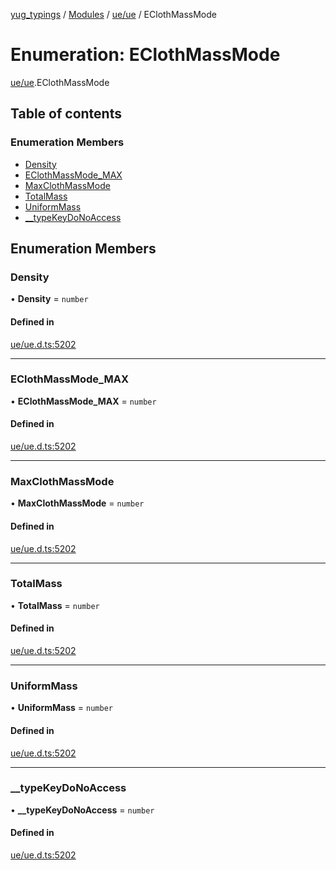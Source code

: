 [yug_typings](../README.md) / [Modules](../modules.md) / [ue/ue](../modules/ue_ue.md) / EClothMassMode

# Enumeration: EClothMassMode

[ue/ue](../modules/ue_ue.md).EClothMassMode

## Table of contents

### Enumeration Members

- [Density](ue_ue.EClothMassMode.md#density)
- [EClothMassMode\_MAX](ue_ue.EClothMassMode.md#eclothmassmode_max)
- [MaxClothMassMode](ue_ue.EClothMassMode.md#maxclothmassmode)
- [TotalMass](ue_ue.EClothMassMode.md#totalmass)
- [UniformMass](ue_ue.EClothMassMode.md#uniformmass)
- [\_\_typeKeyDoNoAccess](ue_ue.EClothMassMode.md#__typekeydonoaccess)

## Enumeration Members

### Density

• **Density** = `number`

#### Defined in

[ue/ue.d.ts:5202](https://github.com/YugMetaverse/yug_typings/blob/b7d9b19/ue/ue.d.ts#L5202)

___

### EClothMassMode\_MAX

• **EClothMassMode\_MAX** = `number`

#### Defined in

[ue/ue.d.ts:5202](https://github.com/YugMetaverse/yug_typings/blob/b7d9b19/ue/ue.d.ts#L5202)

___

### MaxClothMassMode

• **MaxClothMassMode** = `number`

#### Defined in

[ue/ue.d.ts:5202](https://github.com/YugMetaverse/yug_typings/blob/b7d9b19/ue/ue.d.ts#L5202)

___

### TotalMass

• **TotalMass** = `number`

#### Defined in

[ue/ue.d.ts:5202](https://github.com/YugMetaverse/yug_typings/blob/b7d9b19/ue/ue.d.ts#L5202)

___

### UniformMass

• **UniformMass** = `number`

#### Defined in

[ue/ue.d.ts:5202](https://github.com/YugMetaverse/yug_typings/blob/b7d9b19/ue/ue.d.ts#L5202)

___

### \_\_typeKeyDoNoAccess

• **\_\_typeKeyDoNoAccess** = `number`

#### Defined in

[ue/ue.d.ts:5202](https://github.com/YugMetaverse/yug_typings/blob/b7d9b19/ue/ue.d.ts#L5202)
